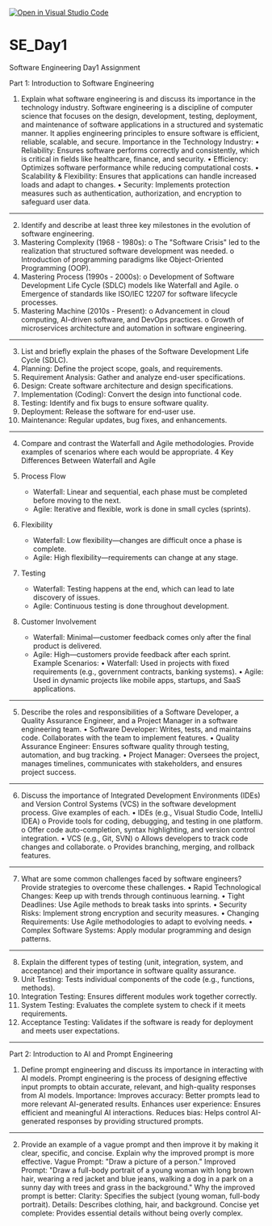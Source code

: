 [![Open in Visual Studio Code](https://classroom.github.com/assets/open-in-vscode-2e0aaae1b6195c2367325f4f02e2d04e9abb55f0b24a779b69b11b9e10269abc.svg)](https://classroom.github.com/online_ide?assignment_repo_id=18495039&assignment_repo_type=AssignmentRepo)

# SE_Day1

Software Engineering Day1 Assignment

Part 1: Introduction to Software Engineering

1. Explain what software engineering is and discuss its importance in the technology industry.
Software engineering is a discipline of computer science that focuses on the design, development, testing, deployment, and maintenance of software applications in a structured and systematic manner. It applies engineering principles to ensure software is efficient, reliable, scalable, and secure.
Importance in the Technology Industry:
• Reliability: Ensures software performs correctly and consistently, which is critical in fields like healthcare, finance, and security.
• Efficiency: Optimizes software performance while reducing computational costs.
• Scalability & Flexibility: Ensures that applications can handle increased loads and adapt to changes.
• Security: Implements protection measures such as authentication, authorization, and encryption to safeguard user data.

________________________________________

2. Identify and describe at least three key milestones in the evolution of software engineering.
1. Mastering Complexity (1968 - 1980s):
o The "Software Crisis" led to the realization that structured software development was needed.
o Introduction of programming paradigms like Object-Oriented Programming (OOP).
2. Mastering Process (1990s - 2000s):
o Development of Software Development Life Cycle (SDLC) models like Waterfall and Agile.
o Emergence of standards like ISO/IEC 12207 for software lifecycle processes.
3. Mastering Machine (2010s - Present):
o Advancement in cloud computing, AI-driven software, and DevOps practices.
o Growth of microservices architecture and automation in software engineering.

________________________________________

3. List and briefly explain the phases of the Software Development Life Cycle (SDLC).
1. Planning: Define the project scope, goals, and requirements.
2. Requirement Analysis: Gather and analyze end-user specifications.
3. Design: Create software architecture and design specifications.
4. Implementation (Coding): Convert the design into functional code.
5. Testing: Identify and fix bugs to ensure software quality.
6. Deployment: Release the software for end-user use.
7. Maintenance: Regular updates, bug fixes, and enhancements.

________________________________________

4. Compare and contrast the Waterfall and Agile methodologies. Provide examples of scenarios where each would be appropriate.
 4 Key Differences Between Waterfall and Agile  

1. Process Flow  
   - Waterfall: Linear and sequential, each phase must be completed before moving to the next.  
   - Agile: Iterative and flexible, work is done in small cycles (sprints).  

2. Flexibility  
   - Waterfall: Low flexibility—changes are difficult once a phase is complete.  
   - Agile: High flexibility—requirements can change at any stage.  

3. Testing
   - Waterfall: Testing happens at the end, which can lead to late discovery of issues.  
   - Agile: Continuous testing is done throughout development.  

4. Customer Involvement  
   - Waterfall: Minimal—customer feedback comes only after the final product is delivered.  
   - Agile: High—customers provide feedback after each sprint.  
Example Scenarios:
• Waterfall: Used in projects with fixed requirements (e.g., government contracts, banking systems).
• Agile: Used in dynamic projects like mobile apps, startups, and SaaS applications.

________________________________________

5. Describe the roles and responsibilities of a Software Developer, a Quality Assurance Engineer, and a Project Manager in a software engineering team.
• Software Developer: Writes, tests, and maintains code. Collaborates with the team to implement features.
• Quality Assurance Engineer: Ensures software quality through testing, automation, and bug tracking.
• Project Manager: Oversees the project, manages timelines, communicates with stakeholders, and ensures project success.

________________________________________

6. Discuss the importance of Integrated Development Environments (IDEs) and Version Control Systems (VCS) in the software development process. Give examples of each.
• IDEs (e.g., Visual Studio Code, IntelliJ IDEA)
o Provide tools for coding, debugging, and testing in one platform.
o Offer code auto-completion, syntax highlighting, and version control integration.
• VCS (e.g., Git, SVN)
o Allows developers to track code changes and collaborate.
o Provides branching, merging, and rollback features.

________________________________________

7. What are some common challenges faced by software engineers? Provide strategies to overcome these challenges.
• Rapid Technological Changes: Keep up with trends through continuous learning.
• Tight Deadlines: Use Agile methods to break tasks into sprints.
• Security Risks: Implement strong encryption and security measures.
• Changing Requirements: Use Agile methodologies to adapt to evolving needs.
• Complex Software Systems: Apply modular programming and design patterns.

________________________________________

8. Explain the different types of testing (unit, integration, system, and acceptance) and their importance in software quality assurance.
1. Unit Testing: Tests individual components of the code (e.g., functions, methods).
2. Integration Testing: Ensures different modules work together correctly.
3. System Testing: Evaluates the complete system to check if it meets requirements.
4. Acceptance Testing: Validates if the software is ready for deployment and meets user expectations.

________________________________________
Part 2: Introduction to AI and Prompt Engineering

1. Define prompt engineering and discuss its importance in interacting with AI models.
Prompt engineering is the process of designing effective input prompts to obtain accurate, relevant, and high-quality responses from AI models.
Importance:
Improves accuracy: Better prompts lead to more relevant AI-generated results.
Enhances user experience: Ensures efficient and meaningful AI interactions.
Reduces bias: Helps control AI-generated responses by providing structured prompts.

________________________________________

2. Provide an example of a vague prompt and then improve it by making it clear, specific, and concise. Explain why the improved prompt is more effective.
Vague Prompt:
"Draw a picture of a person."
Improved Prompt:
"Draw a full-body portrait of a young woman with long brown hair, wearing a red jacket and blue jeans, walking a dog  in a park on a sunny day with trees and grass in the background."
Why the improved prompt is better:
Clarity: Specifies the subject (young woman, full-body portrait).
Details: Describes clothing, hair, and background.
Concise yet complete: Provides essential details without being overly complex.
